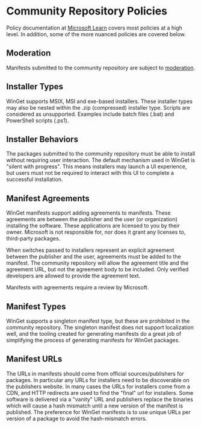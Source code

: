 # Community Repository Policies

Policy documentation at [Microsoft Learn](https://learn.microsoft.com/windows/package-manager/package/windows-package-manager-policies) covers most policies at a high level. In addition, some of the more nuanced policies are covered below.

## Moderation
Manifests submitted to the community repository are subject to [moderation](Moderation.md).

## Installer Types
WinGet supports MSIX, MSI and exe-based installers. These installer types may also be nested within the .zip (compressed) installer type. Scripts are considered as unsupported. Examples include batch files (.bat) and PowerShell scripts (.ps1).

## Installer Behaviors
The packages submitted to the community repository must be able to install without requiring user interaction. The default mechanism used in WinGet is "silent with progress". This means installers may launch a UI experience, but users must not be required to interact with this UI to complete a successful installation.

## Manifest Agreements
WinGet manifests support adding agreements to manifests. These agreements are between the publisher and the user (or organization) installing the software. These applications are licensed to you by their owner. Microsoft is not responsible for, nor does it grant any licenses to, third-party packages.

When switches passed to installers represent an explicit agreement between the publisher and the user, agreements must be added to the manifest. The community repository will allow the agreement title and the agreement URL, but not the agreement body to be included. Only verified developers are allowed to provide the agreement text.

Manifests with agreements require a review by Microsoft.

## Manifest Types
WinGet supports a singleton manifest type, but these are prohibited in the community repository. The singleton manifest does not support localization well, and the tooling created for generating manifests do a great job of simplifying the process of generating manifests for WinGet packages.

## Manifest URLs
The URLs in manifests should come from official sources/publishers for packages. In particular any URLs for installers need to be discoverable on the publishers website. In many cases the URLs for installers come from a CDN, and HTTP redirects are used to find the "final" url for installers. Some software is delivered via a "vanity" URL and publishers replace the binaries which will cause a hash mismatch until a new version of the manifest is published. The preference for WinGet manifests is to use unique URLs per version of a package to avoid the hash-mismatch errors.

